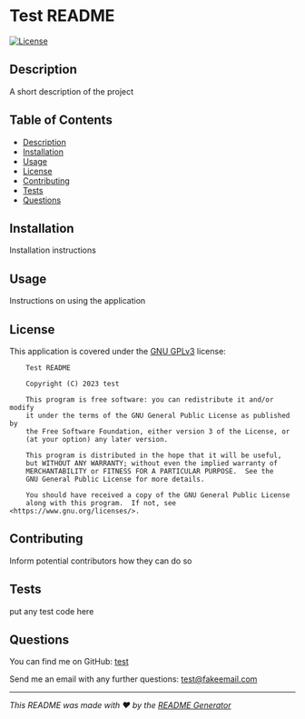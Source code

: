 # Test README 
  
  
[![License](https://img.shields.io/badge/License-GPLv3-blue.svg)](https://www.gnu.org/licenses/gpl-3.0)
  
  
## Description
  
A short description of the project
  
  
## Table of Contents
  

- [Description](#description)
- [Installation](#installation)
- [Usage](#usage)
- [License](#license)
- [Contributing](#contributing)
- [Tests](#tests)
- [Questions](#questions)
  
  
## Installation
  
Installation instructions
  
  
## Usage
  
Instructions on using the application
  
  
## License
This application is covered under the [GNU GPLv3](https://www.gnu.org/licenses/gpl-3.0) license:

        Test README
      
        Copyright (C) 2023 test
    
        This program is free software: you can redistribute it and/or modify
        it under the terms of the GNU General Public License as published by
        the Free Software Foundation, either version 3 of the License, or
        (at your option) any later version.
    
        This program is distributed in the hope that it will be useful,
        but WITHOUT ANY WARRANTY; without even the implied warranty of
        MERCHANTABILITY or FITNESS FOR A PARTICULAR PURPOSE.  See the
        GNU General Public License for more details.
    
        You should have received a copy of the GNU General Public License
        along with this program.  If not, see <https://www.gnu.org/licenses/>.

  
## Contributing
  
Inform potential contributors how they can do so
  
  
## Tests
  
put any test code here
  
  
## Questions
  
You can find me on GitHub: [test](https://github.com/test)
  
Send me an email with any further questions: test@fakeemail.com
  
---
  
*This README was made with ❤️ by the [README Generator](https://github.com/mqas1/readme-generator)*